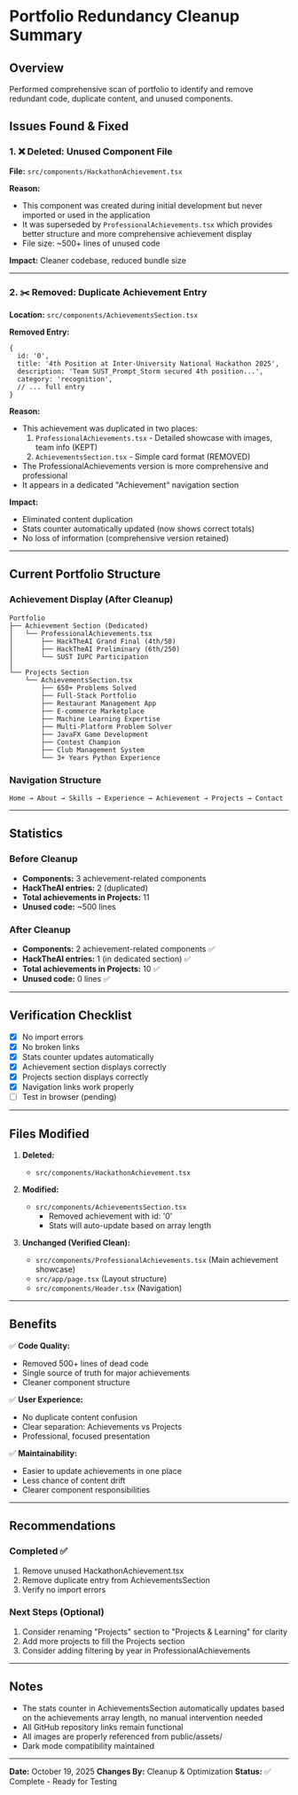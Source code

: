 # Portfolio Redundancy Cleanup Summary

## Overview
Performed comprehensive scan of portfolio to identify and remove redundant code, duplicate content, and unused components.

## Issues Found & Fixed

### 1. ❌ Deleted: Unused Component File
**File:** `src/components/HackathonAchievement.tsx`

**Reason:** 
- This component was created during initial development but never imported or used in the application
- It was superseded by `ProfessionalAchievements.tsx` which provides better structure and more comprehensive achievement display
- File size: ~500+ lines of unused code

**Impact:** Cleaner codebase, reduced bundle size

---

### 2. ✂️ Removed: Duplicate Achievement Entry
**Location:** `src/components/AchievementsSection.tsx`

**Removed Entry:**
```tsx
{
  id: '0',
  title: '4th Position at Inter-University National Hackathon 2025',
  description: 'Team SUST_Prompt_Storm secured 4th position...',
  category: 'recognition',
  // ... full entry
}
```

**Reason:**
- This achievement was duplicated in two places:
  1. `ProfessionalAchievements.tsx` - Detailed showcase with images, team info (KEPT)
  2. `AchievementsSection.tsx` - Simple card format (REMOVED)
- The ProfessionalAchievements version is more comprehensive and professional
- It appears in a dedicated "Achievement" navigation section

**Impact:** 
- Eliminated content duplication
- Stats counter automatically updated (now shows correct totals)
- No loss of information (comprehensive version retained)

---

## Current Portfolio Structure

### Achievement Display (After Cleanup)
```
Portfolio
├── Achievement Section (Dedicated)
│   └── ProfessionalAchievements.tsx
│       ├── HackTheAI Grand Final (4th/50)
│       ├── HackTheAI Preliminary (6th/250)
│       └── SUST IUPC Participation
│
└── Projects Section
    └── AchievementsSection.tsx
        ├── 650+ Problems Solved
        ├── Full-Stack Portfolio
        ├── Restaurant Management App
        ├── E-commerce Marketplace
        ├── Machine Learning Expertise
        ├── Multi-Platform Problem Solver
        ├── JavaFX Game Development
        ├── Contest Champion
        ├── Club Management System
        └── 3+ Years Python Experience
```

### Navigation Structure
```
Home → About → Skills → Experience → Achievement → Projects → Contact
```

---

## Statistics

### Before Cleanup
- **Components:** 3 achievement-related components
- **HackTheAI entries:** 2 (duplicated)
- **Total achievements in Projects:** 11
- **Unused code:** ~500 lines

### After Cleanup
- **Components:** 2 achievement-related components ✅
- **HackTheAI entries:** 1 (in dedicated section) ✅
- **Total achievements in Projects:** 10 ✅
- **Unused code:** 0 lines ✅

---

## Verification Checklist

- [x] No import errors
- [x] No broken links
- [x] Stats counter updates automatically
- [x] Achievement section displays correctly
- [x] Projects section displays correctly
- [x] Navigation links work properly
- [ ] Test in browser (pending)

---

## Files Modified

1. **Deleted:**
   - `src/components/HackathonAchievement.tsx`

2. **Modified:**
   - `src/components/AchievementsSection.tsx`
     - Removed achievement with id: '0'
     - Stats will auto-update based on array length

3. **Unchanged (Verified Clean):**
   - `src/components/ProfessionalAchievements.tsx` (Main achievement showcase)
   - `src/app/page.tsx` (Layout structure)
   - `src/components/Header.tsx` (Navigation)

---

## Benefits

✅ **Code Quality:**
- Removed 500+ lines of dead code
- Single source of truth for major achievements
- Cleaner component structure

✅ **User Experience:**
- No duplicate content confusion
- Clear separation: Achievements vs Projects
- Professional, focused presentation

✅ **Maintainability:**
- Easier to update achievements in one place
- Less chance of content drift
- Clearer component responsibilities

---

## Recommendations

### Completed ✅
1. Remove unused HackathonAchievement.tsx
2. Remove duplicate entry from AchievementsSection
3. Verify no import errors

### Next Steps (Optional)
1. Consider renaming "Projects" section to "Projects & Learning" for clarity
2. Add more projects to fill the Projects section
3. Consider adding filtering by year in ProfessionalAchievements

---

## Notes

- The stats counter in AchievementsSection automatically updates based on the achievements array length, no manual intervention needed
- All GitHub repository links remain functional
- All images are properly referenced from public/assets/
- Dark mode compatibility maintained

---

**Date:** October 19, 2025
**Changes By:** Cleanup & Optimization
**Status:** ✅ Complete - Ready for Testing
